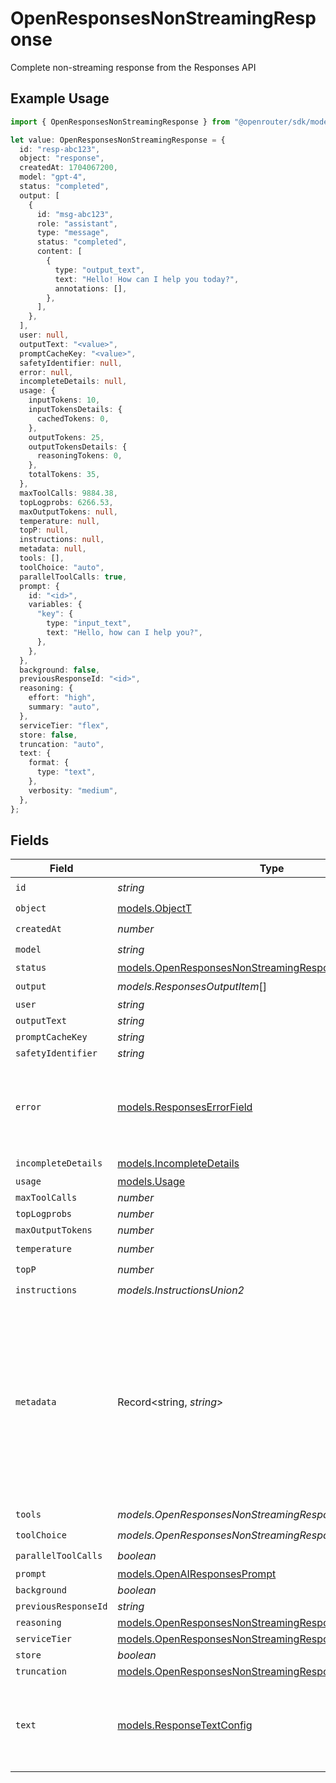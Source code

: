 # OpenResponsesNonStreamingResponse

Complete non-streaming response from the Responses API

## Example Usage

```typescript
import { OpenResponsesNonStreamingResponse } from "@openrouter/sdk/models";

let value: OpenResponsesNonStreamingResponse = {
  id: "resp-abc123",
  object: "response",
  createdAt: 1704067200,
  model: "gpt-4",
  status: "completed",
  output: [
    {
      id: "msg-abc123",
      role: "assistant",
      type: "message",
      status: "completed",
      content: [
        {
          type: "output_text",
          text: "Hello! How can I help you today?",
          annotations: [],
        },
      ],
    },
  ],
  user: null,
  outputText: "<value>",
  promptCacheKey: "<value>",
  safetyIdentifier: null,
  error: null,
  incompleteDetails: null,
  usage: {
    inputTokens: 10,
    inputTokensDetails: {
      cachedTokens: 0,
    },
    outputTokens: 25,
    outputTokensDetails: {
      reasoningTokens: 0,
    },
    totalTokens: 35,
  },
  maxToolCalls: 9884.38,
  topLogprobs: 6266.53,
  maxOutputTokens: null,
  temperature: null,
  topP: null,
  instructions: null,
  metadata: null,
  tools: [],
  toolChoice: "auto",
  parallelToolCalls: true,
  prompt: {
    id: "<id>",
    variables: {
      "key": {
        type: "input_text",
        text: "Hello, how can I help you?",
      },
    },
  },
  background: false,
  previousResponseId: "<id>",
  reasoning: {
    effort: "high",
    summary: "auto",
  },
  serviceTier: "flex",
  store: false,
  truncation: "auto",
  text: {
    format: {
      type: "text",
    },
    verbosity: "medium",
  },
};
```

## Fields

| Field                                                                                                                                                        | Type                                                                                                                                                         | Required                                                                                                                                                     | Description                                                                                                                                                  | Example                                                                                                                                                      |
| ------------------------------------------------------------------------------------------------------------------------------------------------------------ | ------------------------------------------------------------------------------------------------------------------------------------------------------------ | ------------------------------------------------------------------------------------------------------------------------------------------------------------ | ------------------------------------------------------------------------------------------------------------------------------------------------------------ | ------------------------------------------------------------------------------------------------------------------------------------------------------------ |
| `id`                                                                                                                                                         | *string*                                                                                                                                                     | :heavy_check_mark:                                                                                                                                           | N/A                                                                                                                                                          |                                                                                                                                                              |
| `object`                                                                                                                                                     | [models.ObjectT](../models/objectt.md)                                                                                                                       | :heavy_check_mark:                                                                                                                                           | N/A                                                                                                                                                          |                                                                                                                                                              |
| `createdAt`                                                                                                                                                  | *number*                                                                                                                                                     | :heavy_check_mark:                                                                                                                                           | N/A                                                                                                                                                          |                                                                                                                                                              |
| `model`                                                                                                                                                      | *string*                                                                                                                                                     | :heavy_check_mark:                                                                                                                                           | N/A                                                                                                                                                          |                                                                                                                                                              |
| `status`                                                                                                                                                     | [models.OpenResponsesNonStreamingResponseStatus](../models/openresponsesnonstreamingresponsestatus.md)                                                       | :heavy_minus_sign:                                                                                                                                           | N/A                                                                                                                                                          |                                                                                                                                                              |
| `output`                                                                                                                                                     | *models.ResponsesOutputItem*[]                                                                                                                               | :heavy_check_mark:                                                                                                                                           | N/A                                                                                                                                                          |                                                                                                                                                              |
| `user`                                                                                                                                                       | *string*                                                                                                                                                     | :heavy_minus_sign:                                                                                                                                           | N/A                                                                                                                                                          |                                                                                                                                                              |
| `outputText`                                                                                                                                                 | *string*                                                                                                                                                     | :heavy_minus_sign:                                                                                                                                           | N/A                                                                                                                                                          |                                                                                                                                                              |
| `promptCacheKey`                                                                                                                                             | *string*                                                                                                                                                     | :heavy_minus_sign:                                                                                                                                           | N/A                                                                                                                                                          |                                                                                                                                                              |
| `safetyIdentifier`                                                                                                                                           | *string*                                                                                                                                                     | :heavy_minus_sign:                                                                                                                                           | N/A                                                                                                                                                          |                                                                                                                                                              |
| `error`                                                                                                                                                      | [models.ResponsesErrorField](../models/responseserrorfield.md)                                                                                               | :heavy_check_mark:                                                                                                                                           | Error information returned from the API                                                                                                                      | {<br/>"code": "rate_limit_exceeded",<br/>"message": "Rate limit exceeded. Please try again later."<br/>}                                                     |
| `incompleteDetails`                                                                                                                                          | [models.IncompleteDetails](../models/incompletedetails.md)                                                                                                   | :heavy_check_mark:                                                                                                                                           | N/A                                                                                                                                                          |                                                                                                                                                              |
| `usage`                                                                                                                                                      | [models.Usage](../models/usage.md)                                                                                                                           | :heavy_minus_sign:                                                                                                                                           | N/A                                                                                                                                                          |                                                                                                                                                              |
| `maxToolCalls`                                                                                                                                               | *number*                                                                                                                                                     | :heavy_minus_sign:                                                                                                                                           | N/A                                                                                                                                                          |                                                                                                                                                              |
| `topLogprobs`                                                                                                                                                | *number*                                                                                                                                                     | :heavy_minus_sign:                                                                                                                                           | N/A                                                                                                                                                          |                                                                                                                                                              |
| `maxOutputTokens`                                                                                                                                            | *number*                                                                                                                                                     | :heavy_minus_sign:                                                                                                                                           | N/A                                                                                                                                                          |                                                                                                                                                              |
| `temperature`                                                                                                                                                | *number*                                                                                                                                                     | :heavy_check_mark:                                                                                                                                           | N/A                                                                                                                                                          |                                                                                                                                                              |
| `topP`                                                                                                                                                       | *number*                                                                                                                                                     | :heavy_check_mark:                                                                                                                                           | N/A                                                                                                                                                          |                                                                                                                                                              |
| `instructions`                                                                                                                                               | *models.InstructionsUnion2*                                                                                                                                  | :heavy_check_mark:                                                                                                                                           | N/A                                                                                                                                                          |                                                                                                                                                              |
| `metadata`                                                                                                                                                   | Record<string, *string*>                                                                                                                                     | :heavy_check_mark:                                                                                                                                           | Metadata key-value pairs for the request. Keys must be ≤64 characters and cannot contain brackets. Values must be ≤512 characters. Maximum 16 pairs allowed. | {<br/>"user_id": "123",<br/>"session_id": "abc-def-ghi"<br/>}                                                                                                |
| `tools`                                                                                                                                                      | *models.OpenResponsesNonStreamingResponseToolUnion*[]                                                                                                        | :heavy_check_mark:                                                                                                                                           | N/A                                                                                                                                                          |                                                                                                                                                              |
| `toolChoice`                                                                                                                                                 | *models.OpenResponsesNonStreamingResponseToolChoiceUnion*                                                                                                    | :heavy_check_mark:                                                                                                                                           | N/A                                                                                                                                                          |                                                                                                                                                              |
| `parallelToolCalls`                                                                                                                                          | *boolean*                                                                                                                                                    | :heavy_check_mark:                                                                                                                                           | N/A                                                                                                                                                          |                                                                                                                                                              |
| `prompt`                                                                                                                                                     | [models.OpenAIResponsesPrompt](../models/openairesponsesprompt.md)                                                                                           | :heavy_minus_sign:                                                                                                                                           | N/A                                                                                                                                                          |                                                                                                                                                              |
| `background`                                                                                                                                                 | *boolean*                                                                                                                                                    | :heavy_minus_sign:                                                                                                                                           | N/A                                                                                                                                                          |                                                                                                                                                              |
| `previousResponseId`                                                                                                                                         | *string*                                                                                                                                                     | :heavy_minus_sign:                                                                                                                                           | N/A                                                                                                                                                          |                                                                                                                                                              |
| `reasoning`                                                                                                                                                  | [models.OpenResponsesNonStreamingResponseReasoning](../models/openresponsesnonstreamingresponsereasoning.md)                                                 | :heavy_minus_sign:                                                                                                                                           | N/A                                                                                                                                                          |                                                                                                                                                              |
| `serviceTier`                                                                                                                                                | [models.OpenResponsesNonStreamingResponseServiceTier](../models/openresponsesnonstreamingresponseservicetier.md)                                             | :heavy_minus_sign:                                                                                                                                           | N/A                                                                                                                                                          |                                                                                                                                                              |
| `store`                                                                                                                                                      | *boolean*                                                                                                                                                    | :heavy_minus_sign:                                                                                                                                           | N/A                                                                                                                                                          |                                                                                                                                                              |
| `truncation`                                                                                                                                                 | [models.OpenResponsesNonStreamingResponseTruncation](../models/openresponsesnonstreamingresponsetruncation.md)                                               | :heavy_minus_sign:                                                                                                                                           | N/A                                                                                                                                                          |                                                                                                                                                              |
| `text`                                                                                                                                                       | [models.ResponseTextConfig](../models/responsetextconfig.md)                                                                                                 | :heavy_minus_sign:                                                                                                                                           | Text output configuration including format and verbosity                                                                                                     | {<br/>"format": {<br/>"type": "text"<br/>},<br/>"verbosity": "medium"<br/>}                                                                                  |